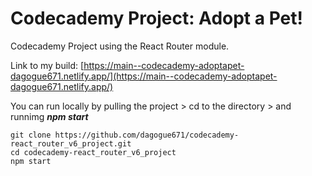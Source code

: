 # Codecademy Project: Adopt a Pet!

Codecademy Project using the React Router module. 

Link to my build: [https://main--codecademy-adoptapet-dagogue671.netlify.app/](https://main--codecademy-adoptapet-dagogue671.netlify.app/)


You can run locally by pulling the project > cd to the directory > and runnimg _**npm start**_
`````
git clone https://github.com/dagogue671/codecademy-react_router_v6_project.git
cd codecademy-react_router_v6_project
npm start
`````
